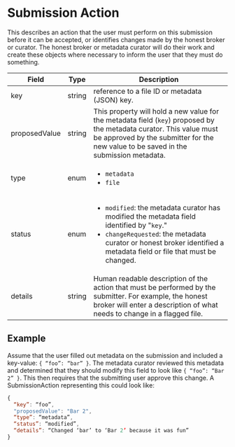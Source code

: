 # Submission Action

This describes an action that the user must perform on this submission before it can be accepted, or identifies changes made by the honest broker or curator. The honest broker or metadata curator will do their work and create these objects where necessary to inform the user that they must do something.

| Field | Type | Description |
| ----- | ---- | ----------- |
| key | string | reference to a file ID or metadata (JSON) key. |
| proposedValue | string | This property will hold a new value for the metadata field (`key`) proposed by the metadata curator. This value must be approved by the submitter for the new value to be saved in the submission metadata. |
| type | enum | <ul><li>`metadata`</li><li>`file`</li></ul> |
| status | enum | <ul><li>`modified`: the metadata curator has modified the metadata field identified by "`key`."</li><li>`changeRequested`: the metadata curator or honest broker identified a metadata field or file that must be changed.</li></ul> |
| details | string | Human readable description of the action that must be performed by the submitter. For example, the honest broker will enter a description of what needs to change in a flagged file. |

## Example

Assume that the user filled out metadata on the submission and included a key-value: `{ “foo”: “bar” }`. The metadata curator reviewed this metadata and determined that they should modify this field to look like `{ “foo”: “Bar 2” }`. This then requires that the submitting user approve this change. A SubmissionAction representing this could look like:

``` javascript
{
  “key”: “foo”,
  "proposedValue": "Bar 2",
  “type”: “metadata”,
  “status”: “modified”,
  “details”: “Changed ‘bar’ to ‘Bar 2’ because it was fun”
}
```
